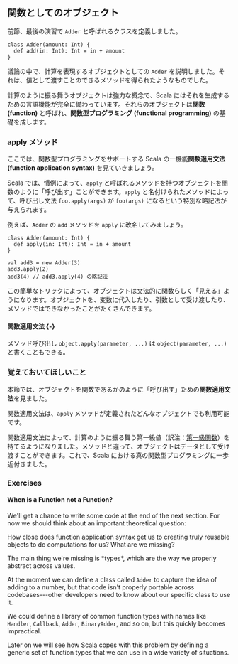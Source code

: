 ## 関数としてのオブジェクト

前節、最後の演習で `Adder` と呼ばれるクラスを定義しました。

```tut:book:silent
class Adder(amount: Int) {
  def add(in: Int): Int = in + amount
}
```

議論の中で、計算を表現するオブジェクトとしての `Adder` を説明しました。それは、値として渡すことのできるメソッドを得られたようなものでした。

計算のように振る舞うオブジェクトは強力な概念で、Scala にはそれを生成するための言語機能が完全に備わっています。それらのオブジェクトは**関数 (function)** と呼ばれ、**関数型プログラミング (functional programming)** の基礎を成します。

### apply メソッド

ここでは、関数型プログラミングをサポートする Scala の一機能**関数適用文法 (function application syntax)** を見ていきましょう。

Scala では、慣例によって、`apply` と呼ばれるメソッドを持つオブジェクトを関数のように「呼び出す」ことができます。`apply` と名付けられたメソッドによって、呼び出し文法 `foo.apply(args)` が `foo(args)` になるという特別な略記法が与えられます。

例えば、`Adder` の `add` メソッドを `apply` に改名してみましょう。

```tut:book:silent
class Adder(amount: Int) {
  def apply(in: Int): Int = in + amount
}
```

```tut:book
val add3 = new Adder(3)
add3.apply(2)
add3(4) // add3.apply(4) の略記法
```

この簡単なトリックによって、オブジェクトは文法的に関数らしく「見える」ようになります。オブジェクトを、変数に代入したり、引数として受け渡したり、メソッドではできなかったことがたくさんできます。

<div class="callout callout-info">

#### 関数適用文法 {-}

メソッド呼び出し `object.apply(parameter, ...)` は `object(parameter, ...)` と書くこともできる。

</div>

### 覚えておいてほしいこと

本節では、オブジェクトを関数であるかのように「呼び出す」ための**関数適用文法**を見ました。

関数適用文法は、`apply` メソッドが定義されたどんなオブジェクトでも利用可能です。

関数適用文法によって、計算のように振る舞う第一級値（訳注：[第一級関数](https://ja.wikipedia.org/wiki/%E7%AC%AC%E4%B8%80%E7%B4%9A%E9%96%A2%E6%95%B0)）を持てるようになりました。メソッドと違って、オブジェクトはデータとして受け渡すことができます。これで、Scala における真の関数型プログラミングに一歩近付きました。

### Exercises

#### When is a Function not a Function?

We'll get a chance to write some code at the end of the next section. For now we should think about an important theoretical question:

How close does function application syntax get us to creating truly reusable objects to do computations for us? What are we missing?

<div class="solution">
The main thing we're missing is *types*, which are the way we properly abstract across values.

At the moment we can define a class called `Adder` to capture the idea of adding to a number, but that code isn't properly portable across codebases---other developers need to know about our specific class to use it.

We could define a library of common function types with names like `Handler`, `Callback`, `Adder`, `BinaryAdder`, and so on, but this quickly becomes impractical.

Later on we will see how Scala copes with this problem by defining a generic set of function types that we can use in a wide variety of situations.
</div>
